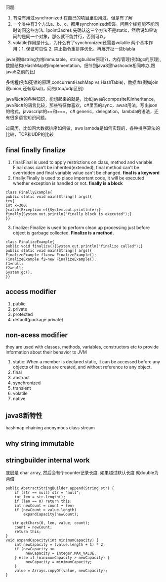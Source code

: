 问题:

1. 有没有用过synchronized 
     在自己的项目里没用过，但是有了解 
2. 一个类中有3个方法a、b、c，都用synchronized修饰。问两个线程能不能同时访问这些方法. 1point3acres
    先确认这三个方法不是static，然后说如果访问的是同一个对象，那么就不能并行，否则可以。 
3. volatile作用是什么，为什么有了synchronized还需要volatile
    两个基本作用：1. 保证可见性 2. 禁止指令重排序优化。再展开扯一些blabla
    
java(例如string为啥immutable，stringbuilder原理?)，内存管理(例如gc的原理), 数据结构(HashMap的implementation，细节到java8里hashcode相同咋办,跟java5之前的比)
  
多线程(例如死锁的原理,concurrentHashMap vs HashTable)，数据库(例如join跟union,还有写sql)，网络(tcp/udp区别)
  
java和c#的各种知识，能想起来的就是，比如java的composite和inheritance，java和c#的语言比较，那些特征你喜欢，c#里面的aync，await用法，写出json的格式，javascript的==和===，c# generic，delegation，lambda的语法，还有很多语言知识问题。

过简历，比如问大数据排序如何做，aws lambda是如何实现的，各种排序算法的比较，TCP和UDP的比较

## final finally finalize
1. final:Final is used to apply restrictions on class, method and variable. Final class can't be inherited(extended), final method can't be overridden and final variable value can't be changed.
**final is a keyword**
2. finally:Finally is used to place important code, it will be executed whether exception is handled or not.
**finally is a block**
```
class FinallyExample{  
public static void main(String[] args){  
try{  
int x=300;  
}catch(Exception e){System.out.println(e);}  
finally{System.out.println("finally block is executed");}  
}}  
```
3. finalize: Finalize is used to perform clean up processing just before object is garbage collected.
**Finalize is a method.**
```
class FinalizeExample{  
public void finalize(){System.out.println("finalize called");}  
public static void main(String[] args){  
FinalizeExample f1=new FinalizeExample();  
FinalizeExample f2=new FinalizeExample();  
f1=null;  
f2=null;  
System.gc();  
}}  
```
## access modifier
 1. public 
 2. private 
 3. protected
 4. default(package private)
## non-acess modifier
they are used with classes, methods, variables, constructors etc to provide information about their behavior to JVM 
1. static: When a member is declared static, it can be accessed before any objects of its class are created, and without reference to any object. 
2. final
3. abstract
4. synchronized
5. transient
6. volatile
7. native

## java8新特性
hashmap chaining
anonymous class
stream

## why string immutable

## stringbuilder internal work
底层是 char array, 然后会有个counter记录长度. 如果超过默认长度 就double为两倍
 ```
 public AbstractStringBuilder append(String str) {
     if (str == null) str = "null";
     int len = str.length();
     if (len == 0) return this;
     int newCount = count + len;
     if (newCount > value.length)
         expandCapacity(newCount);

    str.getChars(0, len, value, count);
     count = newCount;
     return this;
 }
 void expandCapacity(int minimumCapacity) {
     int newCapacity = (value.length + 1) * 2;
     if (newCapacity <>
          newCapacity = Integer.MAX_VALUE;
     } else if (minimumCapacity > newCapacity) {
          newCapacity = minimumCapacity;
     }
     value = Arrays.copyOf(value, newCapacity);
 }
```
